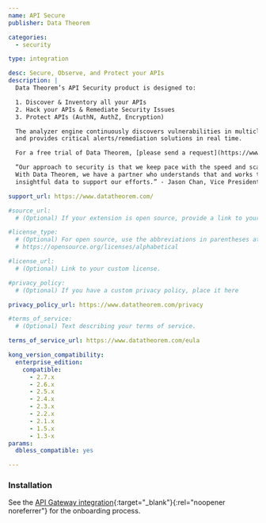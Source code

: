 ```yaml
---
name: API Secure
publisher: Data Theorem

categories:
  - security

type: integration

desc: Secure, Observe, and Protect your APIs
description: |
  Data Theorem’s API Security product is designed to:

  1. Discover & Inventory all your APIs 
  2. Hack your APIs & Remediate Security Issues 
  3. Protect APIs (AuthN, AuthZ, Encryption)

  The analyzer engine continuously discovers vulnerabilities in multicloud/on-premise environments
  and provides critical alerts/remediation solutions in real time.

  For a free trial of Data Theorem, [please send a request](https://www.datatheorem.com/free-trial/){:target="_blank"}{:rel="noopener noreferrer"}.

  “Our approach to security is that we keep pace with the speed and scale of our products and business teams.
  With Data Theorem, we have a partner who understands that and works to deliver us automated security tools and
  insightful data to support our efforts.” - Jason Chan, Vice President and Head of Security at Netflix

support_url: https://www.datatheorem.com/

#source_url:
  # (Optional) If your extension is open source, provide a link to your code.

#license_type:
  # (Optional) For open source, use the abbreviations in parentheses at:
  # https://opensource.org/licenses/alphabetical

#license_url:
  # (Optional) Link to your custom license.

#privacy_policy:
  # (Optional) If you have a custom privacy policy, place it here

privacy_policy_url: https://www.datatheorem.com/privacy

#terms_of_service:
  # (Optional) Text describing your terms of service.

terms_of_service_url: https://www.datatheorem.com/eula

kong_version_compatibility:
  enterprise_edition:
    compatible:
      - 2.7.x
      - 2.6.x
      - 2.5.x
      - 2.4.x
      - 2.3.x
      - 2.2.x
      - 2.1.x
      - 1.5.x
      - 1.3-x
params:
  dbless_compatible: yes

---
```


### Installation

See the [API Gateway integration](https://datatheorem.atlassian.net/wiki/spaces/PKB/pages/82083881/API+Gateway+Integration+On-board+Kong+Cloud){:target="_blank"}{:rel="noopener noreferrer"}
for the onboarding process.

